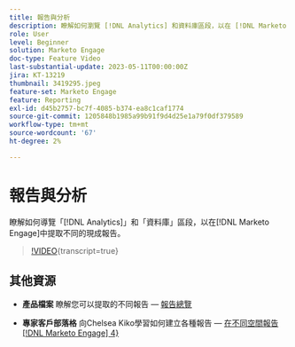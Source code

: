 ```yaml
---
title: 報告與分析
description: 瞭解如何瀏覽 [!DNL Analytics] 和資料庫區段，以在 [!DNL Marketo Engage]中提取不同的現成報告。
role: User
level: Beginner
solution: Marketo Engage
doc-type: Feature Video
last-substantial-update: 2023-05-11T00:00:00Z
jira: KT-13219
thumbnail: 3419295.jpeg
feature-set: Marketo Engage
feature: Reporting
exl-id: d45b2757-bc7f-4085-b374-ea8c1caf1774
source-git-commit: 1205848b1985a99b91f9d4d25e1a79f0df379589
workflow-type: tm+mt
source-wordcount: '67'
ht-degree: 2%

---
```


# 報告與分析

瞭解如何導覽「[!DNL Analytics]」和「資料庫」區段，以在[!DNL Marketo Engage]中提取不同的現成報告。

>[!VIDEO](https://video.tv.adobe.com/v/3446431/?learn=on&captions=chi_hant){transcript=true}

## 其他資源

* **產品檔案**
瞭解您可以提取的不同報告 — [報告總覽](https://experienceleague.adobe.com/docs/marketo/using/product-docs/reporting/reporting-overview.html?lang=zh-Hant&sdid=M7K4SLTS&mv=email&mv2=instreml)

* **專家客戶部落格**
向Chelsea Kiko學習如何建立各種報告 — [在不同空間報告 [!DNL Marketo Engage] 4&rbrace;](https://nation.marketo.com/t5/product-blogs/how-marketo-champion-chelsea-kiko-reports-in-various-marketo/ba-p/242627)
